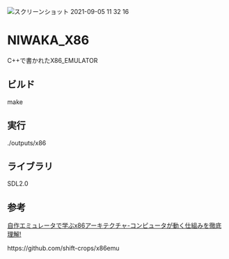 ![スクリーンショット 2021-09-05 11 32 16](https://user-images.githubusercontent.com/61189782/132112958-f48e50b1-8835-443f-9322-2ca8a4ad8179.png)

# NIWAKA_X86
C++で書かれたX86_EMULATOR

<h2>ビルド</h2>
make

<h2>実行</h2>
./outputs/x86

<h2>ライブラリ</h2>
SDL2.0

<h2>参考</h2>
<p><a href="https://www.amazon.co.jp/%E8%87%AA%E4%BD%9C%E3%82%A8%E3%83%9F%E3%83%A5%E3%83%AC%E3%83%BC%E3%82%BF%E3%81%A7%E5%AD%A6%E3%81%B6x86%E3%82%A2%E3%83%BC%E3%82%AD%E3%83%86%E3%82%AF%E3%83%81%E3%83%A3-%E3%82%B3%E3%83%B3%E3%83%94%E3%83%A5%E3%83%BC%E3%82%BF%E3%81%8C%E5%8B%95%E3%81%8F%E4%BB%95%E7%B5%84%E3%81%BF%E3%82%92%E5%BE%B9%E5%BA%95%E7%90%86%E8%A7%A3-%E5%86%85%E7%94%B0%E5%85%AC%E5%A4%AA/dp/4839954747">自作エミュレータで学ぶx86アーキテクチャ-コンピュータが動く仕組みを徹底理解! </a></p>
<p>https://github.com/shift-crops/x86emu</p>
